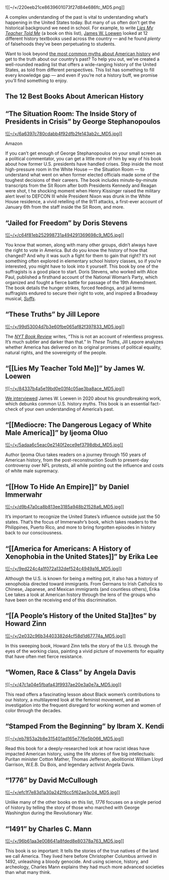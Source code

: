 ![[~/×/220eeb21ce8639601073f27d84e686fc_MD5.png]]

A complex understanding of the past is vital to understanding what’s happening in the United States today. But many of us often don’t get the historical background we need in school. For example, to write [*Lies My Teacher Told Me*](https://amzn.to/46rqBg0) (a book on this list), [James W. Loewen](https://www.amazon.com/Lies-My-Teacher-Told-Everything/dp/1620973928?&linkCode=ll1&tag=trxkcm424-20&linkId=07098d82547e7f512da30bd7148f4ccc&language=en_US&ref_=as_li_ss_tl) looked at 12 different history textbooks used across the country — and he found *plenty* of falsehoods they’ve been perpetuating to students.

Want to look beyond [the most common myths about American history](https://katiecouric.com/culture/american-history-myths/) and get to the truth about our country’s past? To help you out, we’ve created a well-rounded reading list that offers a wide-ranging history of the United States, as told from different perspectives. This list has something to fill every knowledge gap — and even if you’re not a history buff, we promise you’ll find something to enjoy.

## The 12 Best Books About American History

## “The Situation Room: The Inside Story of Presidents in Crisis” by George Stephanopoulos

[![[~/×/6a6397c780cdabb4f92dfb2fe143ab2c_MD5.jpg]]](https://www.amazon.com/Situation-Room-Inside-Presidents-Crisis/dp/1538740761?&linkCode=ll1&tag=trxkcm424-20&linkId=e6ebbb062af361d2f4576353465814c9&language=en_US&ref_=as_li_ss_tl)

Amazon

If you can’t get enough of George Stephanopoulos on your small screen as a political commentator, you can get a little more of him by way of his book about how former U.S. presidents have handled crises. Step inside the most high-pressure room in the White House — the Situation Room — to understand what went on when former elected officials made some of the toughest decisions of their careers. The book includes minute-by-minute transcripts from the Sit Room after both Presidents Kennedy and Reagan were shot, t he shocking moment when Henry Kissinger raised the military alert level to DEFCON III while President Nixon was drunk in the White House residence, a vivid retelling of the 9/11 attacks, a first-ever account of January 6th from the staff inside the Sit Room, and more.

## “Jailed for Freedom” by Doris Stevens

[![[~/×/c64f81eb252998731a494291369698c9_MD5.jpg]]](https://www.amazon.com/Jailed-Freedom-American-Women-Vote/dp/0939165252?&linkCode=ll1&tag=trxkcm424-20&linkId=b06137e70cec852bf39d23513260a855&language=en_US&ref_=as_li_ss_tl)

You know that women, along with many other groups, didn’t always have the right to vote in America. But do you know the history of how that changed? And why it was such a fight for them to gain that right? It’s not something often explored in elementary school history classes, so if you’re interested, you might have to look into it yourself. This book by one of the suffragists is a good place to start. Doris Stevens, who worked with Alice Paul, published a firsthand account of the National Woman’s Party, which organized and fought a fierce battle for passage of the 19th Amendment. The book details the hunger strikes, forced feedings, and jail terms suffragists endured to secure their right to vote, and inspired a Broadway musical, [*Suffs*](https://katiecouric.com/entertainment/suffs-broadway-show-shaina-taub-womens-suffrage/).

## “These Truths” by Jill Lepore

[![[~/×/99d53004d7b3e60fbe065af82f397833_MD5.jpg]]](https://www.amazon.com/These-Truths-History-United-States/dp/0393357422?&linkCode=ll1&tag=trxkcm424-20&linkId=99557f942fe4f4e9090e435b0e3e9979&language=en_US&ref_=as_li_ss_tl)

The [*NYT Book Review*](https://www.nytimes.com/2018/09/14/books/review/jill-lepore-these-truths.html) writes, “This is not an account of relentless progress. It’s much subtler and darker than that.” In *These Truths*, Jill Lepore analyzes whether America has delivered on its original promises of political equality, natural rights, and the sovereignty of the people.

## “[[Lies My Teacher Told Me]]” by James W. Loewen

[![[~/×/84337b4a5e19bd0e03f4c05ae3ba8ace_MD5.jpg]]](https://www.amazon.com/Lies-My-Teacher-Told-Everything/dp/1620973928?&linkCode=ll1&tag=trxkcm424-20&linkId=f4a2b523f00c83a9cbb7c21d8e33aff5&language=en_US&ref_=as_li_ss_tl)

[We interviewed](https://katiecouric.com/news/the-biggest-lies-were-taught-about-u-s-history/) James W. Loewen in 2020 about his groundbreaking work, which debunks common U.S. history myths. This book is an essential fact-check of your own understanding of America’s past.

## “[[Mediocre: The Dangerous Legacy of White Male America]]” by Ijeoma Oluo

[![[~/×/5adaa6c5eac0e2140f2ece9ef3798dbd_MD5.jpg]]](https://www.amazon.com/Mediocre-Dangerous-Legacy-White-America/dp/1580059511?_encoding=UTF8&qid=1687885046&sr=1-1&linkCode=ll1&tag=trxkcm424-20&linkId=0c240c4ee1bb8aa7402cd5132cda0f67&language=en_US&ref_=as_li_ss_tl)

Author Ijeoma Oluo takes readers on a journey through 150 years of American history, from the post-reconstruction South to present-day controversy over NFL protests, all while pointing out the influence and costs of white male supremacy.

## “[[How To Hide An Empire]]” by Daniel Immerwahr

[![[~/×/d9b47a0ca8b813ee3185a948b21528a6_MD5.jpg]]](https://www.amazon.com/How-Hide-Empire-History-Greater/dp/1250251095?_encoding=UTF8&qid=1687885108&sr=1-1&linkCode=ll1&tag=trxkcm424-20&linkId=30538db2e74d5897fd9cb2fa9efb2a5f&language=en_US&ref_=as_li_ss_tl)

It’s important to recognize the United States’s influence outside just the 50 states. That’s the focus of Immerwahr’s book, which takes readers to the Philippines, Puerto Rico, and more to bring forgotten episodes in history back to our consciousness.

## “[[America for Americans: A History of Xenophobia in the United States]]” by Erika Lee

[![[~/×/9ed224c4a1f072a132def524c4949a16_MD5.jpg]]](https://www.amazon.com/America-Americans-History-Xenophobia-United/dp/1541672607?_encoding=UTF8&qid=1687885220&sr=1-1&linkCode=ll1&tag=trxkcm424-20&linkId=1a13577726981be3e8b298d1dc08ebcd&language=en_US&ref_=as_li_ss_tl)

Although the U.S. is known for being a melting pot, it also has a history of xenophobia directed toward immigrants. From Germans to Irish Catholics to Chinese, Japanese, and Mexican immigrants (and countless others), Erika Lee takes a look at American history through the lens of the groups who have been on the receiving end of this discrimination.

## “[[A People’s History of the United Sta]]tes” by Howard Zinn

[![[~/×/2e032c96b34403382d4cf58d1d67774a_MD5.jpg]]](https://www.amazon.com/Peoples-History-United-States/dp/0062397346?_encoding=UTF8&qid=1687888796&sr=1-1&linkCode=ll1&tag=trxkcm424-20&linkId=3a86cdac158f08b5f1fe6a8bb04b2ebe&language=en_US&ref_=as_li_ss_tl)

In this sweeping book, Howard Zinn tells the story of the U.S. through the eyes of the working class, painting a vivid picture of movements for equality that have often met fierce resistance.

## “Women, Race & Class” by Angela Davis

[![[~/×/47c1a04e5fbafa43f9937ae20e3a0e7a_MD5.jpg]]](https://www.amazon.com/Women-Race-Class-Angela-Davis/dp/0394713516?crid=MAEXBEOM8BIJ&keywords=women+race+and+class&qid=1687888836&s=books&sprefix=women+race+and+clas%2Cstripbooks%2C102&sr=1-1&linkCode=ll1&tag=trxkcm424-20&linkId=74bf793ce64c341d6a365c1c1e379a1e&language=en_US&ref_=as_li_ss_tl)

This read offers a fascinating lesson about Black women’s contributions to our history, a multilayered look at the feminist movement, and an investigation into the frequent disregard for working women and women of color through the decades.

## “Stamped From the Beginning” by Ibram X. Kendi

[![[~/×/eb7853a2b8e315401ad165e776e5b066_MD5.jpg]]](https://www.amazon.com/Stamped-Beginning-Definitive-History-National/dp/1568585985?_encoding=UTF8&qid=1687889519&sr=1-3&linkCode=ll1&tag=trxkcm424-20&linkId=6e154005c0b926741e27326fabbd8cc6&language=en_US&ref_=as_li_ss_tl)

Read this book for a deeply-researched look at how racist ideas have impacted American history, using the life stories of five big intellectuals: Puritan minister Cotton Mather, Thomas Jefferson, abolitionist William Lloyd Garrison, W.E.B. Du Bois, and legendary activist Angela Davis.

## “1776” by David McCullough

[![[~/×/efc1f7e83d1a30a242f6cc5f62ae3c04_MD5.jpg]]](https://www.amazon.com/1776-David-McCullough/dp/0743226712?_encoding=UTF8&qid=1687889750&sr=1-1&linkCode=ll1&tag=trxkcm424-20&linkId=7a02deb143061be4d7faf5979b6821fb&language=en_US&ref_=as_li_ss_tl)

Unlike many of the other books on this list, *1776* focuses on a single period of history by telling the story of those who marched with George Washington during the Revolutionary War.

## “1491” by Charles C. Mann

[![[~/×/96b61aa3e008641a8fded8e80378a763_MD5.jpg]]](https://www.amazon.com/1491-Revelations-Americas-Before-Columbus/dp/1400032059?_encoding=UTF8&qid=1687889976&sr=1-1&linkCode=ll1&tag=trxkcm424-20&linkId=173a247004cc50b584470861a1278f1f&language=en_US&ref_=as_li_ss_tl)

This book is so important: It tells the stories of the true natives of the land we call America. They lived here before Christopher Columbus arrived in 1492, unleashing a bloody genocide. And using science, history, and archeology, Charles Mann explains they had much more advanced societies than what many think.